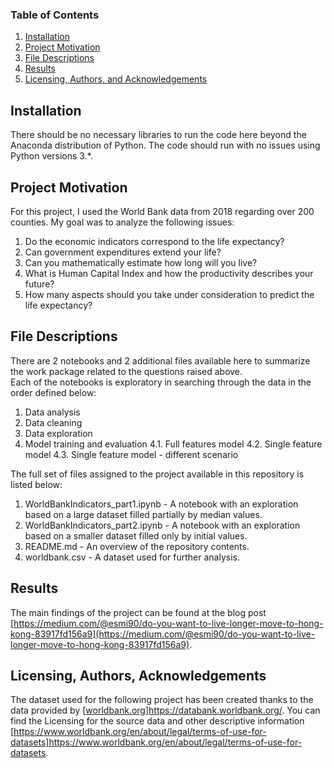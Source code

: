 
### Table of Contents

1. [Installation](#installation)
2. [Project Motivation](#motivation)
3. [File Descriptions](#files)
4. [Results](#results)
5. [Licensing, Authors, and Acknowledgements](#licensing)

## Installation <a name="installation"></a>

There should be no necessary libraries to run the code here beyond the Anaconda distribution of Python.  The code should run with no issues using Python versions 3.*.

## Project Motivation<a name="motivation"></a>

For this project, I used the World Bank data from 2018 regarding over 200 counties. My goal was to analyze the following issues:

1. Do the economic indicators correspond to the life expectancy?
2. Can government expenditures extend your life?
3. Can you mathematically estimate how long will you live?
4. What is Human Capital Index and how the productivity describes your future?
5. How many aspects should you take under consideration to predict the life expectancy?

## File Descriptions <a name="files"></a>

There are 2 notebooks and 2 additional files available here to summarize the work package related to the questions raised above.  
Each of the notebooks is exploratory in searching through the data in the order defined below:

1. Data analysis
2. Data cleaning
3. Data exploration
4. Model training and evaluation
    4.1. Full features model 
    4.2. Single feature model
    4.3. Single feature model - different scenario

The full set of files assigned to the project available in this repository is listed below:

1. WorldBankIndicators_part1.ipynb - A notebook with an exploration based on a large dataset filled partially by median values.
2. WorldBankIndicators_part2.ipynb - A notebook with an exploration based on a smaller dataset filled only by initial values.
3. README.md - An overview of the repository contents.
4. worldbank.csv - A dataset used for further analysis.

## Results<a name="results"></a>

The main findings of the project can be found at the blog post [https://medium.com/@esmi90/do-you-want-to-live-longer-move-to-hong-kong-83917fd156a9](https://medium.com/@esmi90/do-you-want-to-live-longer-move-to-hong-kong-83917fd156a9). 
 

## Licensing, Authors, Acknowledgements<a name="licensing"></a>

The dataset used for the following project has been created thanks to the data provided by [[worldbank.org](https://databank.worldbank.org/)]https://databank.worldbank.org/. You can find the Licensing for the source data and other descriptive information [https://www.worldbank.org/en/about/legal/terms-of-use-for-datasets]https://www.worldbank.org/en/about/legal/terms-of-use-for-datasets.

